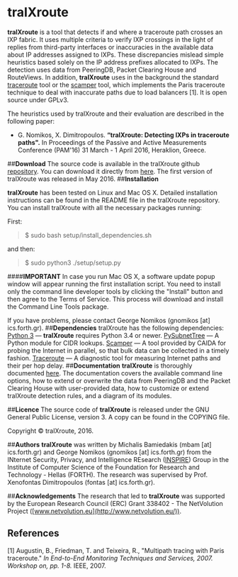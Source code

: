 
# traIXroute

**traIXroute** is a tool that detects if and where a traceroute path crosses an IXP fabric. It uses multiple criteria to verify IXP crossings in the light of replies from third-party interfaces or inaccuracies in the available data about IP addresses assigned to IXPs. These discrepancies mislead simple heuristics based solely on the IP address prefixes allocated to IXPs. The detection uses data from  PeeringDB, Packet Clearing House and RouteViews. In addition, **traIXroute** uses in the background the standard  [traceroute](https://en.wikipedia.org/wiki/Traceroute) tool or the [scamper](https://www.caida.org/tools/measurement/scamper/) tool, which implements the Paris traceroute technique to deal with inaccurate paths due to load balancers [1]. It is open source under GPLv3. 

The heuristics used by traIXroute and their evaluation are described in the following paper:

 - G. Nomikos, X. Dimitropoulos. **“traIXroute: Detecting IXPs in traceroute paths".** In Proceedings of the Passive and Active Measurements Conference (PAM'16) 31 March - 1 April 2016, Heraklion, Greece.

##**Download**
The source code is available in the traIXroute github [repository](https://github.com/gnomikos/traIXroute). You can download it directly from [here](https://github.com/gnomikos/traIXroute/archive/master.zip). The first version of traIXroute was released in May 2016. 
##**Installation**

**traIXroute** has been tested on Linux and Mac OS X. Detailed installation instructions can be found in the README file in the traIXroute repository. You can install traIXroute with all the necessary packages running:

First:
>$ sudo bash setup/install_dependencies.sh

and then:
>$ sudo python3 ./setup/setup.py

####**IMPORTANT**
In case you run Mac OS X, a software update popup window will appear running the first installation script. You need to install only the command line developer tools by clicking the "Install" button and then agree to the Terms of Service. This process will download and install the Command Line Tools package.

If you have problems, please contact George Nomikos (gnomikos [at] ics.forth.gr).
##**Dependencies**
traIXroute has the following dependencies:
[Python 3](https://www.python.org/downloads/)   —  **traIXroute** requires Python 3.4 or newer.
[PySubnetTree](https://www.bro.org/downloads/release/pysubnettree-0.24.tar.gz)  —  A Python module for CIDR lookups.
[Scamper](https://docs.google.com/document/d/1zgVz1WPGq76KLUCqTfo4JcxZteu7LNF245ytJOb4WB0/edit?ts=573308cd#)  —  A tool provided by CAIDA for probing the Internet in parallel, so that bulk data can be collected in a timely fashion.
[Traceroute](https://en.wikipedia.org/wiki/Traceroute)  —  A diagnostic tool for measuring Internet paths and their per hop delay.
##**Documentation**
**traIXroute** is thoroughly documented [here](http://www.inspire.edu.gr/traIXroute/traIXroute_documentation.pdf). The documentation covers the available command line options, how to extend or overwrite the data from PeeringDB and the Packet Clearing House with user-provided data, how to customize or extend traIXroute detection rules, and a diagram of its modules.

##**Licence**
The source code of **traIXroute** is released under the GNU General Public License, version 3. A copy can be found in the COPYING file.

Copyright © traIXroute, 2016.

##**Authors**
**traIXroute** was written by Michalis Bamiedakis (mbam [at] ics.forth.gr) and George Nomikos (gnomikos [at] ics.forth.gr) from the INternet Security, Privacy, and Intelligence REsearch ([INSPIRE](http://www.inspire.edu.gr/)) Group in the Institute of Computer Science of the Foundation for Research and Technology - Hellas (FORTH). The research was supervised by Prof. Xenofontas Dimitropoulos (fontas [at] ics.forth.gr). 

##**Acknowledgements**
The research that led to **traIXroute** was supported by the European Research Council (ERC) Grant 338402 - The NetVolution Project ([www.netvolution.eu](http://www.netvolution.eu/)).

## **References**
[1]	Augustin, B., Friedman, T. and Teixeira, R., "Multipath tracing with Paris traceroute." *In End-to-End Monitoring Techniques and Services, 2007. Workshop on, pp. 1-8.* IEEE, 2007.


